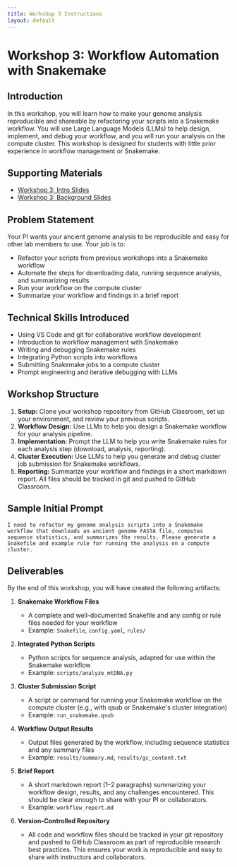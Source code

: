 ```yaml
---
title: Workshop 3 Instructions
layout: default
---
```


# Workshop 3: Workflow Automation with Snakemake

## Introduction
In this workshop, you will learn how to make your genome analysis reproducible and shareable by refactoring your scripts into a Snakemake workflow. You will use Large Language Models (LLMs) to help design, implement, and debug your workflow, and you will run your analysis on the compute cluster. This workshop is designed for students with little prior experience in workflow management or Snakemake.

## Supporting Materials
- [Workshop 3: Intro Slides](workshop_3_introduction_slides.html)
- [Workshop 3: Background Slides](workshop_3_background_slides.html)

## Problem Statement
Your PI wants your ancient genome analysis to be reproducible and easy for other lab members to use. Your job is to:
- Refactor your scripts from previous workshops into a Snakemake workflow
- Automate the steps for downloading data, running sequence analysis, and summarizing results
- Run your workflow on the compute cluster
- Summarize your workflow and findings in a brief report

## Technical Skills Introduced
- Using VS Code and git for collaborative workflow development
- Introduction to workflow management with Snakemake
- Writing and debugging Snakemake rules
- Integrating Python scripts into workflows
- Submitting Snakemake jobs to a compute cluster
- Prompt engineering and iterative debugging with LLMs

## Workshop Structure
1. **Setup:** Clone your workshop repository from GitHub Classroom, set up your environment, and review your previous scripts.
2. **Workflow Design:** Use LLMs to help you design a Snakemake workflow for your analysis pipeline.
3. **Implementation:** Prompt the LLM to help you write Snakemake rules for each analysis step (download, analysis, reporting).
4. **Cluster Execution:** Use LLMs to help you generate and debug cluster job submission for Snakemake workflows.
5. **Reporting:** Summarize your workflow and findings in a short markdown report. All files should be tracked in git and pushed to GitHub Classroom.

## Sample Initial Prompt
```
I need to refactor my genome analysis scripts into a Snakemake workflow that downloads an ancient genome FASTA file, computes sequence statistics, and summarizes the results. Please generate a Snakefile and example rule for running the analysis on a compute cluster.
```

## Deliverables
By the end of this workshop, you will have created the following artifacts:

1. **Snakemake Workflow Files**
   - A complete and well-documented Snakefile and any config or rule files needed for your workflow
   - Example: `Snakefile`, `config.yaml`, `rules/`

2. **Integrated Python Scripts**
   - Python scripts for sequence analysis, adapted for use within the Snakemake workflow
   - Example: `scripts/analyze_mtDNA.py`

3. **Cluster Submission Script**
   - A script or command for running your Snakemake workflow on the compute cluster (e.g., with qsub or Snakemake's cluster integration)
   - Example: `run_snakemake.qsub`

4. **Workflow Output Results**
   - Output files generated by the workflow, including sequence statistics and any summary files
   - Example: `results/summary.md`, `results/gc_content.txt`

5. **Brief Report**
   - A short markdown report (1–2 paragraphs) summarizing your workflow design, results, and any challenges encountered. This should be clear enough to share with your PI or collaborators.
   - Example: `workflow_report.md`

6. **Version-Controlled Repository**
   - All code and workflow files should be tracked in your git repository and pushed to GitHub Classroom as part of reproducible research best practices. This ensures your work is reproducible and easy to share with instructors and collaborators.
